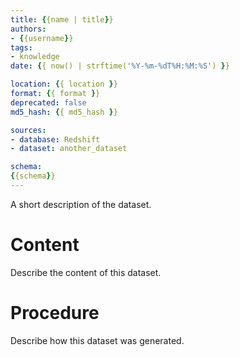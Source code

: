 ```yaml
---
title: {{name | title}}
authors:
- {{username}}
tags:
- knowledge
date: {{ now() | strftime('%Y-%m-%dT%H:%M:%S') }}

location: {{ location }}
format: {{ format }}
deprecated: false
md5_hash: {{ md5_hash }}

sources:
- database: Redshift
- dataset: another_dataset

schema:
{{schema}}
---
```

A short description of the dataset.

<!--more-->

# Content
Describe the content of this dataset.

# Procedure
Describe how this dataset was generated.

